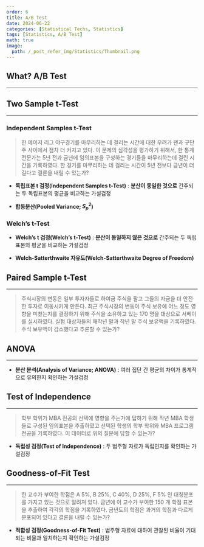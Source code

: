 ```yaml
---
order: 6
title: A/B Test
date: 2024-06-22
categories: [Statistical Techs, Statistics]
tags: [Statistics, A/B Test]
math: true
image:
  path: /_post_refer_img/Statistics/Thumbnail.png
---
```


## What? A/B Test
-----

## Two Sample t-Test
-----

### Independent Samples t-Test

> 한 메이저 리그 야구경기를 마무리하는 데 걸리는 시간에 대한 우려가 팬과 구단주 사이에서 점차 더 커지고 있다. 이 문제의 심각성을 평가하기 위해서, 한 통계 전문가는 5년 전과 금년에 임의표본을 구성하는 경기들을 마무리하는데 걸린 시간을 기록하였다. 한 경기를 마무리하는 데 걸리는 시간이 5년 전보다 금년이 더 길다고 결론을 내릴 수 있는가?

- **독립표본 t 검정(Independent Samples t-Test)** : **분산이 동일한 것으로** 간주되는 두 독립표본의 평균을 비교하는 가설검정

- **합동분산(Pooled Variance; $S_p^2$)**

### Welch’s t-Test

- **Welch’s t 검정(Welch’s t-Test)** : **분산이 동일하지 않은 것으로** 간주되는 두 독립표본의 평균을 비교하는 가설검정

- **Welch-Satterthwaite 자유도(Welch-Satterthwaite Degree of Freedom)**

## Paired Sample t-Test
-----

> 주식시장의 변동은 일부 투자자들로 하여금 주식을 팔고 그들의 자금을 더 안전한 투자로 이동시키게 만든다. 최근 주식시장의 변동이 주식 보유에 어느 정도 영향을 미쳤는지를 결정하기 위해 주식을 소유하고 있는 170 명을 대상으로 서베이를 실시하였다. 실험 대상자들의 재작년 말과 작년 말 주식 보유액을 기록하였다. 주식 보유액이 감소했다고 추론할 수 있는가?

## ANOVA
-----

- **분산 분석(Analysis of Variance; ANOVA)** : 여러 집단 간 평균의 차이가 통계적으로 유의한지 확인하는 가설검정

## Test of Independence
-----

> 학부 학위가 MBA 전공의 선택에 영향을 주는가에 답하기 위해 작년 MBA 학생들로 구성된 임의표본을 추출하였고 선택된 학생의 학부 학위와 MBA 프로그램 전공을 기록하였다. 이 데이터로 위의 질문에 답할 수 있는가?

- **독립성 검정(Test of Independence)** : 두 범주형 자료가 독립인지를 확인하는 가설검정

## Goodness-of-Fit Test
-----

> 한 교수가 부여한 학점은 A 5%, B 25%, C 40%, D 25%, F 5% 인 대칭분포를 가지고 있는 것으로 알려져 있다. 금년에 이 교수가 부여한 150 개 학점 표본을 추출하여 각각의 학점을 기록하였다. 금년도의 학점은 과거의 학점과 다르게 분포되어 있다고 결론을 내릴 수 있는가?

- **적합성 검정(Goodness-of-Fit Test)** : 범주형 자료에 대하여 관찰된 비율이 기대되는 비율과 일치하는지 확인하는 가설검정